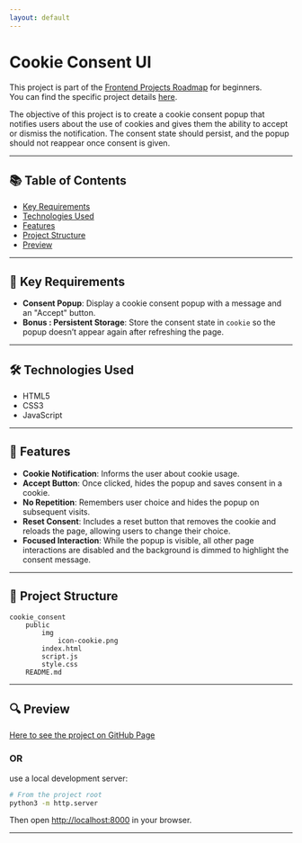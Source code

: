 ```yaml
---
layout: default
---
```

# Cookie Consent UI

This project is part of the [Frontend Projects Roadmap](https://roadmap.sh/frontend/projects) for beginners.  
You can find the specific project details [here](https://roadmap.sh/projects/cookie-consent).

The objective of this project is to create a cookie consent popup that notifies users about the use of cookies and gives them the ability to accept or dismiss the notification. The consent state should persist, and the popup should not reappear once consent is given.

---

## 📚 Table of Contents

- [Key Requirements](#key-requirements)
- [Technologies Used](#technologies-used)
- [Features](#features)
- [Project Structure](#project-structure)
- [Preview](#preview)

---

## 🔑 Key Requirements

- **Consent Popup**: Display a cookie consent popup with a message and an "Accept" button.
- **Bonus : Persistent Storage**: Store the consent state in `cookie` so the popup doesn’t appear again after refreshing the page.
---

## 🛠️ Technologies Used

- HTML5
- CSS3
- JavaScript

---

## 🚀 Features

- **Cookie Notification**: Informs the user about cookie usage.
- **Accept Button**: Once clicked, hides the popup and saves consent in a cookie.
- **No Repetition**: Remembers user choice and hides the popup on subsequent visits.
- **Reset Consent**: Includes a reset button that removes the cookie and reloads the page, allowing users to change their choice.
- **Focused Interaction**: While the popup is visible, all other page interactions are disabled and the background is dimmed to highlight the consent message.

---

## 📁 Project Structure
<!-- START PROJECT STRUCTURE -->
```
cookie_consent
	public
		img
			icon-cookie.png
		index.html
		script.js
		style.css
	README.md

```
<!-- END PROJECT STRUCTURE -->

---

## 🔍 Preview
<!-- START LINK TO PREVIEW -->
[Here to see the project on GitHub Page](https://kizz4.github.io/practice/frontend_practice/beginner_projects/cookie_consent/public)
<!-- END LINK TO PREVIEW -->

### OR

use a local development server:

```bash
# From the project root
python3 -m http.server
```

Then open [http://localhost:8000](http://localhost:8000) in your browser.

---

